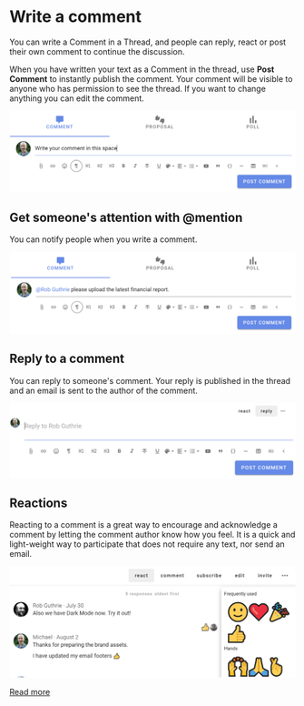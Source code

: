 # Write a comment

You can write a Comment in a Thread, and people can reply, react or post their own comment to continue the discussion.

When you have written your text as a Comment in the thread, use **Post Comment** to instantly publish the comment. Your comment will be visible to anyone who has permission to see the thread. If you want to change anything you can edit the comment.

![](comment.png#width-80)

## Get someone's attention with @mention

You can notify people when you write a comment.

![](mention.png#width-80)

## Reply to a comment

You can reply to someone's comment.  Your reply is published in the thread and an email is sent to the author of the comment.

![](reply.png#width-80)

## Reactions

Reacting to a comment is a great way to encourage and acknowledge a comment by letting the comment author know how you feel.  It is a quick and light-weight way to participate that does not require any text, nor send an email.

![](react.png#width-80)

[Read more](vote.md)
